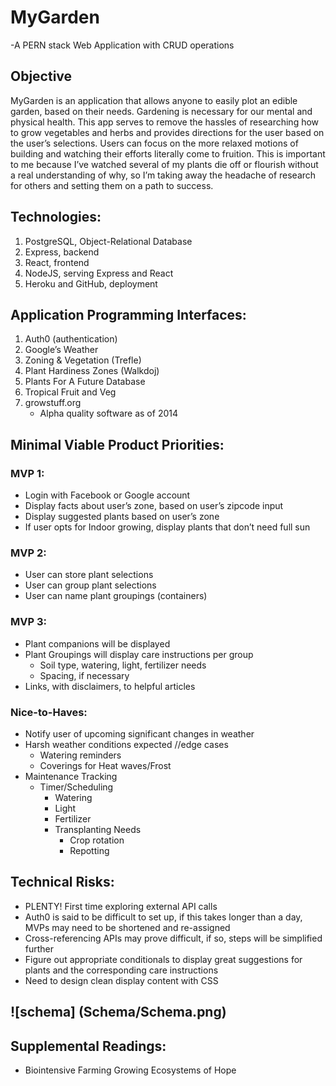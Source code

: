 # MyGarden 
-A PERN stack Web Application with CRUD operations

## Objective
MyGarden is an application that allows anyone to easily plot an edible garden, based on their needs. Gardening is necessary for our mental and physical health. This app serves to remove the hassles of researching how to grow vegetables and herbs and provides directions for the user based on the user’s selections. Users can focus on the more relaxed motions of building and watching their efforts literally come to fruition. This is important to me because I’ve watched several of my plants die off or flourish without a real understanding of why, so I’m taking away the headache of research for others and setting them on a path to success. 

## Technologies:
1. PostgreSQL, Object-Relational Database
2. Express, backend
3. React, frontend
4. NodeJS, serving Express and React
5. Heroku and GitHub, deployment

## Application Programming Interfaces:
1. Auth0 (authentication)
2. Google’s Weather
3. Zoning & Vegetation (Trefle)
4. Plant Hardiness Zones (Walkdoj)
5. Plants For A Future Database
6. Tropical Fruit and Veg
7. growstuff.org  
   - Alpha quality software as of 2014

## Minimal Viable Product Priorities:

### MVP 1:
- Login with Facebook or Google account 
- Display facts about user’s zone, based on user’s zipcode input
- Display suggested plants based on user’s zone
- If user opts for Indoor growing, display plants that don’t need full sun


### MVP 2:
- User can store plant selections
- User can group plant selections
- User can name plant groupings (containers)

### MVP 3:
- Plant companions will be displayed
- Plant Groupings will display care instructions per group
  - Soil type, watering, light, fertilizer needs
  - Spacing, if necessary
- Links, with disclaimers, to helpful articles 

### Nice-to-Haves:
- Notify user of upcoming significant changes in weather
- Harsh weather conditions expected //edge cases
  - Watering reminders
  - Coverings for Heat waves/Frost
- Maintenance Tracking
  - Timer/Scheduling
      - Watering 
      - Light 
      - Fertilizer
      - Transplanting Needs
        - Crop rotation 
        - Repotting

## Technical Risks:
- PLENTY! First time exploring external API calls
- Auth0 is said to be difficult to set up, if this takes longer than a day, MVPs may need to be shortened and re-assigned
- Cross-referencing APIs may prove difficult, if so, steps will be simplified further
- Figure out appropriate conditionals to display great suggestions for plants and the corresponding care instructions
- Need to design clean display content with CSS 

## ![schema] (Schema/Schema.png)

## Supplemental Readings:
- Biointensive Farming Growing Ecosystems of Hope
